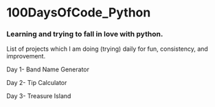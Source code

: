 # 100DaysOfCode_Python

### Learning and trying to fall in love with python.

List of projects which I am doing (trying) daily for fun, consistency, and improvement.

Day 1- Band Name Generator

Day 2- Tip Calculator

Day 3- Treasure Island
